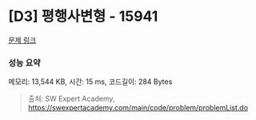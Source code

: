 # [D3] 평행사변형 - 15941 

[문제 링크](https://swexpertacademy.com/main/code/problem/problemDetail.do?contestProbId=AYVgOZEKOpcDFAQK) 

### 성능 요약

메모리: 13,544 KB, 시간: 15 ms, 코드길이: 284 Bytes



> 출처: SW Expert Academy, https://swexpertacademy.com/main/code/problem/problemList.do